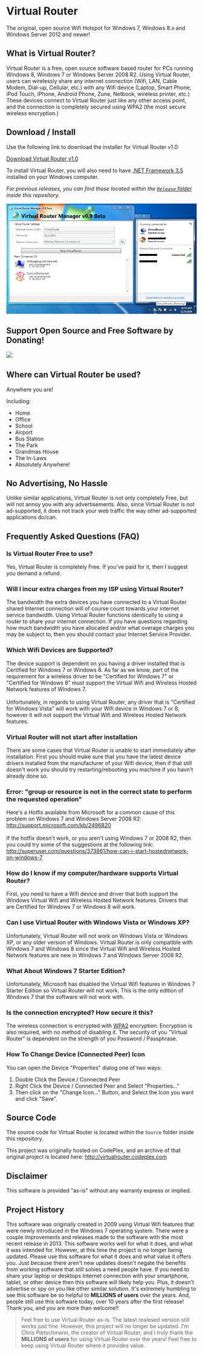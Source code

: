 # Virtual Router

The original, open source Wifi Hotspot for Windows 7, Windows 8.x and Windows Server 2012 and newer!

## What is Virtual Router?

Virtual Router is a free, open source software based router for PCs running Windows 8, Windows 7 or Windows Server 2008 R2. Using Virtual Router, users can wirelessly share any internet connection (Wifi, LAN, Cable Modem, Dial-up, Cellular, etc.) with any Wifi device (Laptop, Smart Phone, iPod Touch, iPhone, Android Phone, Zune, Netbook, wireless printer, etc.) These devices connect to Virtual Router just like any other access point, and the connection is completely secured using WPA2 (the most secure wireless encryption.)

## Download / Install

Use the following link to download the installer for Virtual Router v1.0:

[Download Virtual Router v1.0](https://raw.githubusercontent.com/crpietschmann/virtualrouter/master/Release/1.0-Stable/VirtualRouterInstaller.msi)

To install Virtual Router, you will also need to have [.NET Framework 3.5](https://www.microsoft.com/net/download/dotnet-framework/net35-sp1) installed on your Windows computer.

*For previous releases, you can find those located within the [`Release` folder](/Release) inside this repository.*

![Virtual Router screenshot](screenshot.png "Virtual Router screenshot")

## Support Open Source and Free Software by Donating!

[![](https://www.paypal.com/en_US/i/btn/btn_donateCC_LG.gif)](https://www.paypal.com/cgi-bin/webscr?cmd=_s-xclick&hosted_button_id=KBL4JKNQ9CXLN)

## Where can Virtual Router be used?

Anywhere you are!

Including:
- Home
- Office
- School
- Airport
- Bus Station
- The Park
- Grandmas House
- The In-Laws
- Absolutely Anywhere!

## No Advertising, No Hassle

Unlike similar applications, Virtual Router is not only completely Free, but will not annoy you with any advertisements. Also, since Virtual Router is not ad-supported, it does not track your web traffic the way other ad-supported applications do/can.

## Frequently Asked Questions (FAQ)

### Is Virtual Router Free to use?
Yes, Virtual Router is completely Free. If you've paid for it, then I suggest you demand a refund.

### Will I incur extra charges from my ISP using Virtual Router?

The bandwidth the extra devices you have connected to a Virtual Router shared Internet connection will of course count towards your internet service bandwidth. Using Virtual Router functions identically to using a router to share your internet connection. If you have questions regarding how much bandwidth you have allocated and/or what overage charges you may be subject to, then you should contact your Internet Service Provider.

### Which Wifi Devices are Supported?
The device support is dependent on you having a driver installed that is Certified for Windows 7 or Windows 8. As far as we know, part of the requirement for a wireless driver to be "Certified for Windows 7" or "Certified for Windows 8" must support the Virtual Wifi and Wireless Hosted Network features of Windows 7.<br /><br />Unfortunately, in regards to using Virtual Router, any driver that is "Certified for Windows Vista" will work with your Wifi device in Windows 7 or 8, however it will not support the Virtual Wifi and Wireless Hosted Network features.

### Virtual Router will not start after installation
There are some cases that Virtual Router is unable to start immediately after installation. First you should make sure that you have the latest device drivers installed from the manufacturer of your Wifi device, then if that still doesn't work you should try restarting/rebooting you machine if you havn't already done so.

### Error: "group or resource is not in the correct state to perform the requested operation"

Here's a Hotfix available from Microsoft for a common cause of this problem on Windows 7 and Windows Server 2008 R2:<br /><a href="http://support.microsoft.com/kb/2496820">http://support.microsoft.com/kb/2496820</a><br /><br />If the hotfix doesn't work, or you aren't using Windows 7 or 2008 R2, then you could try some of the suggestions at the following link:<br /><a href="http://superuser.com/questions/373861/how-can-i-start-hostednetwork-on-windows-7">http://superuser.com/questions/373861/how-can-i-start-hostednetwork-on-windows-7</a>

### How do I know if my computer/hardware supports Virtual Router?

First, you need to have a Wifi device and driver that both support the Windows Virtual Wifi and Wireless Hosted Network features. Drivers that are Certified for Windows 7 or Windows 8 will work.

### Can I use Virtual Router with Windows Vista or Windows XP?</h2>
Unfortunately, Virtual Router will not work on Windows Vista or Windows XP, or any older version of Windows. Virtual Router is only compatible with Windows 7 and Windows 8 since the Virtual Wifi and Wireless Hosted Network features are new in Windows 7 and Windows Server 2008 R2.

### What About Windows 7 Starter Edition?

Unfortunately, Microsoft has disabled the Virtual Wifi features in Windows 7 Starter Edition so Virtual Router will not work. This is the only edition of Windows 7 that the software will not work with.<br />

### Is the connection encrypted? How secure it this?

The wireless connection is encrypted with [WPA2](http://en.wikipedia.org/wiki/Wi-Fi_Protected_Access) encryption. Encryption is also required, with no method of disabling it. The security of you "Virtual Router" is dependent on the strength of you Password / Passphrase.

### How To Change Device (Connected Peer) Icon

You can open the Device "Properties" dialog one of two ways:
1. Double Click the Device / Connected Peer
2. Right Click the Device / Connected Peer and Select "Properties..."
3. Then click on the "Change Icon..." Button, and Select the Icon you want and click "Save".

## Source Code

The source code for Virtual Router is located within the `Source` folder inside this repository.

This project was originally hosted on CodePlex, and an archive of that original project is located here: <http://virtualrouter.codeplex.com>

## Disclaimer

This software is provided "as-is" without any warranty express or implied.

## Project History

This software was originally created in 2009 using Virtual Wifi features that were newly introduced in the Windows 7 operating system. There were a couple improvements and releases made to the software with the most recent release in 2013. This software works well for what it does, and what it was intended for. However, at this time the project is no longer being updated. Please use this software for what it does and what value it offers you. Just because there aren't new updates doesn't negate the benefits from working software that still solves a need people have. If you need to share your laptop or desktops Internet connection with your smartphone, tablet, or other device then this software will likely help you. Plus, it doesn't advertise or spy on you like other similar solution. It's extremely humbling to see this software be so helpful to **MILLIONS of users** over the years. And, people still use this software today, over 10 years after the first release! Thank you, and you are more than welcome!!

> Feel free to use Virtual Router as-is. The latest realesed version still works just fine. However, this project will no longer be updated. I'm Chris Pietschmann, the creator of Virtual Router, and I truly thank the **MILLIONS of users** for using Virtual Router over the years! Feel free to keep using Virtual Router where it provides value.
